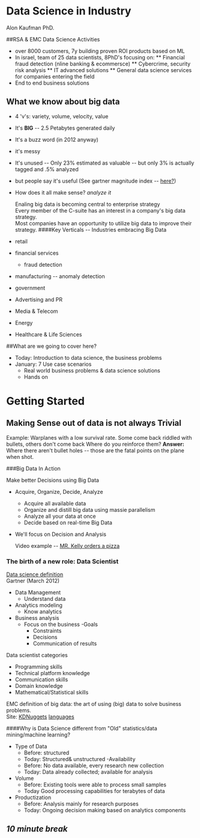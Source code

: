 ---
---

Data Science in Industry
========================

Alon Kaufman PhD.

##RSA & EMC Data Science Activities

* over 8000 customers, 7y building proven ROI products based on ML
* In israel, team of 25 data scientists, 8PhD's focusing on:
** Financial fraud detection (nline banking & ecommersce)
** Cybercrime, security risk analysis
** IT advanced solutions
** General data science services for companies entering the field
* End to end business solutions

## What we know about big data
 - 4 'v's: variety, volume, velocity, value
 - It's **BIG**
 -- 2.5 Petabytes generated daily
 - It's a buzz word (in 2012 anyway)
 - it's messy
 - It's unused
 -- Only 23% estimated as valuable
 -- but only 3% is actually tagged and .5% analyzed
 - but people say it's useful (See gartner magnitude index -- [here?](http://www.collaborative.com/blog/useful-models-for-indexing-big-datas-impact/))
 - How does it all make sense? *analyze it*
 
   Enaling big data is becoming central to enterprise strategy  
   Every member of the C-suite has an interest in a company's big data strategy.  
   Most companies have an opportunity to utilize big data to improve their strategy.
####Key Verticals -- Industries embracing Big Data
- retail
- financial services
  * fraud detection
- manufacturing
-- anomaly detection
- government
- Advertising and PR
- Media & Telecom
- Energy
- Healthcare & Life Sciences


##What are we going to cover here?

- Today: Introduction to data science, the business problems 
- January: 7 Use case scenarios
  - Real world business problems & data science solutions
  - Hands on
  
# Getting Started

## Making Sense out of data is not always Trivial

Example: Warplanes with a low survival rate. Some come back riddled with bullets, others don't come back
Where do you reinforce them?
**Answer:** Where there aren't bullet holes -- those are the fatal points on the plane when shot.

###Big Data In Action

Make better Decisions using Big Data

- Acquire, Organize, Decide, Analyze
  - Acquire all available data
  - Organize and distill big data using massie parallelism
  - Analyze all your data at once
  - Decide based on real-time Big Data
- We'll focus on Decision and Analysis


   Video example -- [MR. Kelly orders a pizza](https://www.aclu.org/ordering-pizza)
   
### The birth of a new role: Data Scientist

[Data science definition](http://en.wikipedia.org/wiki/Data_science)  
Gartner (March 2012)
 - Data Management
   - Understand data
 - Analytics modeling
   - Know analytics
 - Business analysis
   - Focus on the business
     -Goals
     - Constraints
     - Decisions
     - Communication of results

Data scientist categories
- Programming skills
- Technical platform knowledge
- Communication skills
- Domain knowledge
- Mathematical/Statistical skills

EMC definition of big data: the art of using (big) data to solve business problems.  
Site: [KDNuggets](http://www.kdnuggets.com/)
[languages](http://www.kdnuggets.com/polls/2013/languages-analytics-data-mining-data-science.html)  

####Why is Data Science different from "Old" statistics/data mining/machine learning?

- Type of Data
  - Before: structured
  - Today: Structured& unstructured
-Availability
  - Before: No data available, every research new collection
  - Today: Data already collected; available for analysis
- Volume
  - Before: Existing tools were able to process small samples
  - Today Good processing capabilities for terabytes of data
- Productization
  - Before: Analysis mainly for research purposes
  - Today: Ongoing decision making  based on analytics components
  
## _10 minute break_
